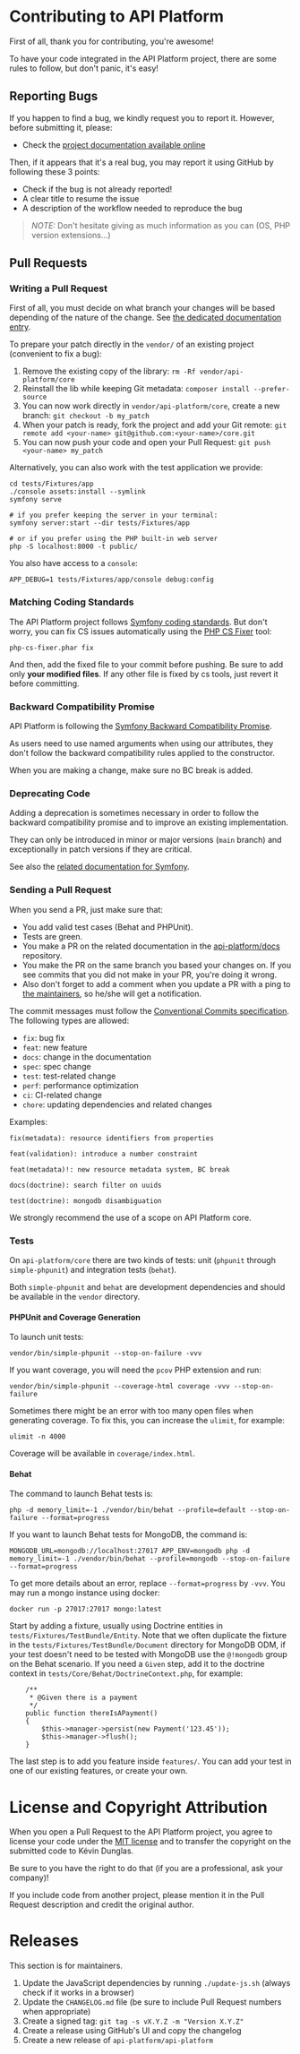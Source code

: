 # Contributing to API Platform

First of all, thank you for contributing, you're awesome!

To have your code integrated in the API Platform project, there are some rules to follow, but don't panic, it's easy!

## Reporting Bugs

If you happen to find a bug, we kindly request you to report it. However, before submitting it, please:

* Check the [project documentation available online](https://api-platform.com/docs/)

Then, if it appears that it's a real bug, you may report it using GitHub by following these 3 points:

* Check if the bug is not already reported!
* A clear title to resume the issue
* A description of the workflow needed to reproduce the bug

> _NOTE:_ Don't hesitate giving as much information as you can (OS, PHP version extensions...)

## Pull Requests

### Writing a Pull Request

First of all, you must decide on what branch your changes will be based depending of the nature of the change.
See [the dedicated documentation entry](https://api-platform.com/docs/extra/releases/).

To prepare your patch directly in the `vendor/` of an existing project (convenient to fix a bug):

1. Remove the existing copy of the library: `rm -Rf vendor/api-platform/core`
2. Reinstall the lib while keeping Git metadata: `composer install --prefer-source`
3. You can now work directly in `vendor/api-platform/core`, create a new branch: `git checkout -b my_patch`
4. When your patch is ready, fork the project and add your Git remote: `git remote add <your-name> git@github.com:<your-name>/core.git`
5. You can now push your code and open your Pull Request: `git push <your-name> my_patch`

Alternatively, you can also work with the test application we provide:

    cd tests/Fixtures/app
    ./console assets:install --symlink
    symfony serve

    # if you prefer keeping the server in your terminal:
    symfony server:start --dir tests/Fixtures/app
    
    # or if you prefer using the PHP built-in web server
    php -S localhost:8000 -t public/

You also have access to a `console`:

```
APP_DEBUG=1 tests/Fixtures/app/console debug:config
```

### Matching Coding Standards

The API Platform project follows [Symfony coding standards](https://symfony.com/doc/current/contributing/code/standards.html).
But don't worry, you can fix CS issues automatically using the [PHP CS Fixer](https://cs.symfony.com) tool:

    php-cs-fixer.phar fix

And then, add the fixed file to your commit before pushing.
Be sure to add only **your modified files**. If any other file is fixed by cs tools, just revert it before committing.

### Backward Compatibility Promise

API Platform is following the [Symfony Backward Compatibility Promise](https://symfony.com/doc/current/contributing/code/bc.html).

As users need to use named arguments when using our attributes, they don't follow the backward compatibility rules applied to the constructor.

When you are making a change, make sure no BC break is added.

### Deprecating Code

Adding a deprecation is sometimes necessary in order to follow the backward compatibility promise and to improve an existing implementation.

They can only be introduced in minor or major versions (`main` branch) and exceptionally in patch versions if they are critical.

See also the [related documentation for Symfony](https://symfony.com/doc/current/contributing/code/conventions.html#deprecating-code).

### Sending a Pull Request

When you send a PR, just make sure that:

* You add valid test cases (Behat and PHPUnit).
* Tests are green.
* You make a PR on the related documentation in the [api-platform/docs](https://github.com/api-platform/docs) repository.
* You make the PR on the same branch you based your changes on. If you see commits
that you did not make in your PR, you're doing it wrong.
* Also don't forget to add a comment when you update a PR with a ping to [the maintainers](https://github.com/orgs/api-platform/people), so he/she will get a notification.

The commit messages must follow the [Conventional Commits specification](https://www.conventionalcommits.org/).
The following types are allowed:

* `fix`: bug fix
* `feat`: new feature
* `docs`: change in the documentation
* `spec`: spec change
* `test`: test-related change
* `perf`: performance optimization
* `ci`: CI-related change
* `chore`: updating dependencies and related changes

Examples:

    fix(metadata): resource identifiers from properties 

    feat(validation): introduce a number constraint

    feat(metadata)!: new resource metadata system, BC break

    docs(doctrine): search filter on uuids

    test(doctrine): mongodb disambiguation

We strongly recommend the use of a scope on API Platform core.

### Tests

On `api-platform/core` there are two kinds of tests: unit (`phpunit` through `simple-phpunit`) and integration tests (`behat`).

Both `simple-phpunit` and `behat` are development dependencies and should be available in the `vendor` directory.

#### PHPUnit and Coverage Generation

To launch unit tests:

    vendor/bin/simple-phpunit --stop-on-failure -vvv

If you want coverage, you will need the `pcov` PHP extension and run:

    vendor/bin/simple-phpunit --coverage-html coverage -vvv --stop-on-failure

Sometimes there might be an error with too many open files when generating coverage. To fix this, you can increase the `ulimit`, for example:

    ulimit -n 4000

Coverage will be available in `coverage/index.html`.

#### Behat

The command to launch Behat tests is:

    php -d memory_limit=-1 ./vendor/bin/behat --profile=default --stop-on-failure --format=progress

If you want to launch Behat tests for MongoDB, the command is:

    MONGODB_URL=mongodb://localhost:27017 APP_ENV=mongodb php -d memory_limit=-1 ./vendor/bin/behat --profile=mongodb --stop-on-failure --format=progress

To get more details about an error, replace `--format=progress` by `-vvv`. You may run a mongo instance using docker:

	docker run -p 27017:27017 mongo:latest

Start by adding a fixture, usually using Doctrine entities in `tests/Fixtures/TestBundle/Entity`. Note that we often duplicate the fixture 
in the `tests/Fixtures/TestBundle/Document` directory for MongoDB ODM, if your test doesn't need to be tested with MongoDB use the `@!mongodb` group on the Behat scenario.
If you need a `Given` step, add it to the doctrine context in `tests/Core/Behat/DoctrineContext.php`, for example:

```
    /**
     * @Given there is a payment
     */
    public function thereIsAPayment()
    {
        $this->manager->persist(new Payment('123.45'));
        $this->manager->flush();
    }
```

The last step is to add you feature inside `features/`. You can add your test in one of our existing features, or create your own.

# License and Copyright Attribution

When you open a Pull Request to the API Platform project, you agree to license your code under the [MIT license](LICENSE)
and to transfer the copyright on the submitted code to Kévin Dunglas.

Be sure to you have the right to do that (if you are a professional, ask your company)!

If you include code from another project, please mention it in the Pull Request description and credit the original author.

# Releases

This section is for maintainers.

1. Update the JavaScript dependencies by running `./update-js.sh` (always check if it works in a browser)
2. Update the `CHANGELOG.md` file (be sure to include Pull Request numbers when appropriate)
3. Create a signed tag: `git tag -s vX.Y.Z -m "Version X.Y.Z"`
4. Create a release using GitHub's UI and copy the changelog 
5. Create a new release of `api-platform/api-platform`
